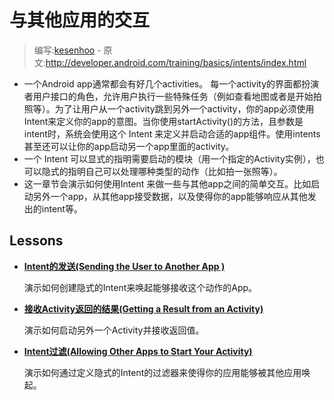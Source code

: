 # 与其他应用的交互

> 编写:[kesenhoo](https://github.com/kesenhoo) - 原文:<http://developer.android.com/training/basics/intents/index.html>

* 一个Android app通常都会有好几个activities。 每一个activity的界面都扮演者用户接口的角色，允许用户执行一些特殊任务（例如查看地图或者是开始拍照等）。为了让用户从一个activity跳到另外一个activity，你的app必须使用Intent来定义你的app的意图。当你使用startActivity()的方法，且参数是intent时，系统会使用这个 Intent 来定义并启动合适的app组件。使用intents甚至还可以让你的app启动另一个app里面的activity。
* 一个 Intent 可以显式的指明需要启动的模块（用一个指定的Activity实例），也可以隐式的指明自己可以处理哪种类型的动作（比如拍一张照等）。
* 这一章节会演示如何使用Intent 来做一些与其他app之间的简单交互。比如启动另外一个app，从其他app接受数据，以及使得你的app能够响应从其他发出的intent等。

## Lessons
* [**Intent的发送(Sending the User to Another App )**](sending.html)

  演示如何创建隐式的Intent来唤起能够接收这个动作的App。


* [**接收Activity返回的结果(Getting a Result from an Activity)**](result.html)

  演示如何启动另外一个Activity并接收返回值。


* [**Intent过滤(Allowing Other Apps to Start Your Activity)**](filters.html)

  演示如何通过定义隐式的Intent的过滤器来使得你的应用能够被其他应用唤起。
